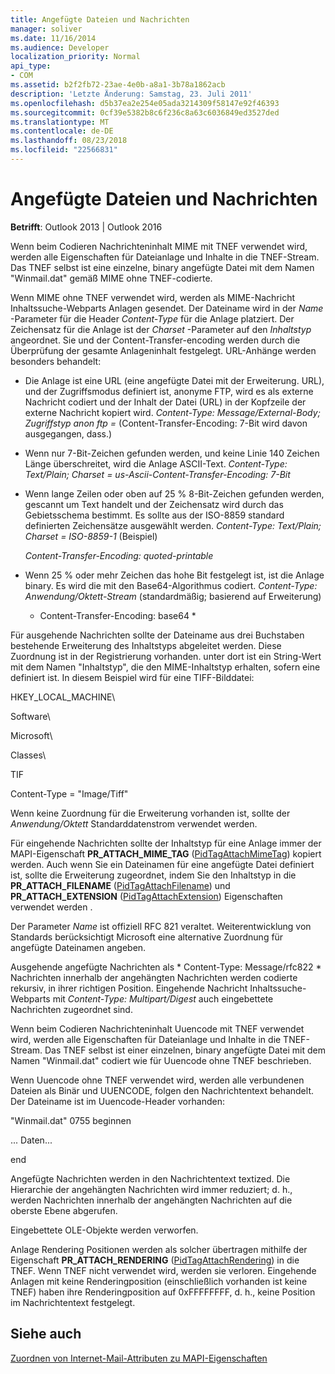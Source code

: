 ```yaml
---
title: Angefügte Dateien und Nachrichten
manager: soliver
ms.date: 11/16/2014
ms.audience: Developer
localization_priority: Normal
api_type:
- COM
ms.assetid: b2f2fb72-23ae-4e0b-a8a1-3b78a1862acb
description: 'Letzte Änderung: Samstag, 23. Juli 2011'
ms.openlocfilehash: d5b37ea2e254e05ada3214309f58147e92f46393
ms.sourcegitcommit: 0cf39e5382b8c6f236c8a63c6036849ed3527ded
ms.translationtype: MT
ms.contentlocale: de-DE
ms.lasthandoff: 08/23/2018
ms.locfileid: "22566831"
---
```

# <a name="attached-files-and-messages"></a>Angefügte Dateien und Nachrichten

  
  
**Betrifft**: Outlook 2013 | Outlook 2016 
  
Wenn beim Codieren Nachrichteninhalt MIME mit TNEF verwendet wird, werden alle Eigenschaften für Dateianlage und Inhalte in die TNEF-Stream. Das TNEF selbst ist eine einzelne, binary angefügte Datei mit dem Namen "Winmail.dat" gemäß MIME ohne TNEF-codierte. 
  
Wenn MIME ohne TNEF verwendet wird, werden als MIME-Nachricht Inhaltssuche-Webparts Anlagen gesendet. Der Dateiname wird in der *Name* -Parameter für die Header *Content-Type* für die Anlage platziert. Der Zeichensatz für die Anlage ist der *Charset* -Parameter auf den *Inhaltstyp* angeordnet. Sie und der Content-Transfer-encoding werden durch die Überprüfung der gesamte Anlageninhalt festgelegt. URL-Anhänge werden besonders behandelt: 
  
- Die Anlage ist eine URL (eine angefügte Datei mit der Erweiterung. URL), und der Zugriffsmodus definiert ist, anonyme FTP, wird es als externe Nachricht codiert und der Inhalt der Datei (URL) in der Kopfzeile der externe Nachricht kopiert wird. *Content-Type: Message/External-Body; Zugriffstyp anon ftp =*  (Content-Transfer-Encoding: 7-Bit wird davon ausgegangen, dass.) 
    
- Wenn nur 7-Bit-Zeichen gefunden werden, und keine Linie 140 Zeichen Länge überschreitet, wird die Anlage ASCII-Text. *Content-Type: Text/Plain; Charset = us-Ascii-Content-Transfer-Encoding: 7-Bit* 
    
- Wenn lange Zeilen oder oben auf 25 % 8-Bit-Zeichen gefunden werden, gescannt um Text handelt und der Zeichensatz wird durch das Gebietsschema bestimmt. Es sollte aus der ISO-8859 standard definierten Zeichensätze ausgewählt werden. *Content-Type: Text/Plain; Charset = ISO-8859-1*  (Beispiel) 
    
     *Content-Transfer-Encoding: quoted-printable* 
    
- Wenn 25 % oder mehr Zeichen das hohe Bit festgelegt ist, ist die Anlage binary. Es wird die mit den Base64-Algorithmus codiert. *Content-Type: Anwendung/Oktett-Stream*  (standardmäßig; basierend auf Erweiterung) 
    
     * Content-Transfer-Encoding: base64 * 
    
Für ausgehende Nachrichten sollte der Dateiname aus drei Buchstaben bestehende Erweiterung des Inhaltstyps abgeleitet werden. Diese Zuordnung ist in der Registrierung vorhanden. unter dort ist ein String-Wert mit dem Namen "Inhaltstyp", die den MIME-Inhaltstyp erhalten, sofern eine definiert ist. In diesem Beispiel wird für eine TIFF-Bilddatei:
  
HKEY_LOCAL_MACHINE\
  
Software\
  
Microsoft\
  
Classes\
  
TIF
  
Content-Type = "Image/Tiff"
  
Wenn keine Zuordnung für die Erweiterung vorhanden ist, sollte der *Anwendung/Oktett* Standarddatenstrom verwendet werden. 
  
Für eingehende Nachrichten sollte der Inhaltstyp für eine Anlage immer der MAPI-Eigenschaft **PR_ATTACH_MIME_TAG** ([PidTagAttachMimeTag](pidtagattachmimetag-canonical-property.md)) kopiert werden. Auch wenn Sie ein Dateinamen für eine angefügte Datei definiert ist, sollte die Erweiterung zugeordnet, indem Sie den Inhaltstyp in die **PR_ATTACH_FILENAME** ([PidTagAttachFilename](pidtagattachfilename-canonical-property.md)) und **PR_ATTACH_EXTENSION** ([PidTagAttachExtension](pidtagattachextension-canonical-property.md)) Eigenschaften verwendet werden .
  
Der Parameter *Name* ist offiziell RFC 821 veraltet. Weiterentwicklung von Standards berücksichtigt Microsoft eine alternative Zuordnung für angefügte Dateinamen angeben. 
  
Ausgehende angefügte Nachrichten als * Content-Type: Message/rfc822 * Nachrichten innerhalb der angehängten Nachrichten werden codierte rekursiv, in ihrer richtigen Position. Eingehende Nachricht Inhaltssuche-Webparts mit *Content-Type: Multipart/Digest* auch eingebettete Nachrichten zugeordnet sind. 
  
Wenn beim Codieren Nachrichteninhalt Uuencode mit TNEF verwendet wird, werden alle Eigenschaften für Dateianlage und Inhalte in die TNEF-Stream. Das TNEF selbst ist einer einzelnen, binary angefügte Datei mit dem Namen "Winmail.dat" codiert wie für Uuencode ohne TNEF beschrieben.
  
Wenn Uuencode ohne TNEF verwendet wird, werden alle verbundenen Dateien als Binär und UUENCODE, folgen den Nachrichtentext behandelt. Der Dateiname ist im Uuencode-Header vorhanden:
  
 "Winmail.dat" 0755 beginnen 
  
 ... Daten... 
  
 end 
  
Angefügte Nachrichten werden in den Nachrichtentext textized. Die Hierarchie der angehängten Nachrichten wird immer reduziert; d. h., werden Nachrichten innerhalb der angehängten Nachrichten auf die oberste Ebene abgerufen.
  
Eingebettete OLE-Objekte werden verworfen.
  
Anlage Rendering Positionen werden als solcher übertragen mithilfe der Eigenschaft **PR_ATTACH_RENDERING** ([PidTagAttachRendering](pidtagattachrendering-canonical-property.md)) in die TNEF. Wenn TNEF nicht verwendet wird, werden sie verloren. Eingehende Anlagen mit keine Renderingposition (einschließlich vorhanden ist keine TNEF) haben ihre Renderingposition auf 0xFFFFFFFF, d. h., keine Position im Nachrichtentext festgelegt.
  
## <a name="see-also"></a>Siehe auch



[Zuordnen von Internet-Mail-Attributen zu MAPI-Eigenschaften](mapping-of-internet-mail-attributes-to-mapi-properties.md)

